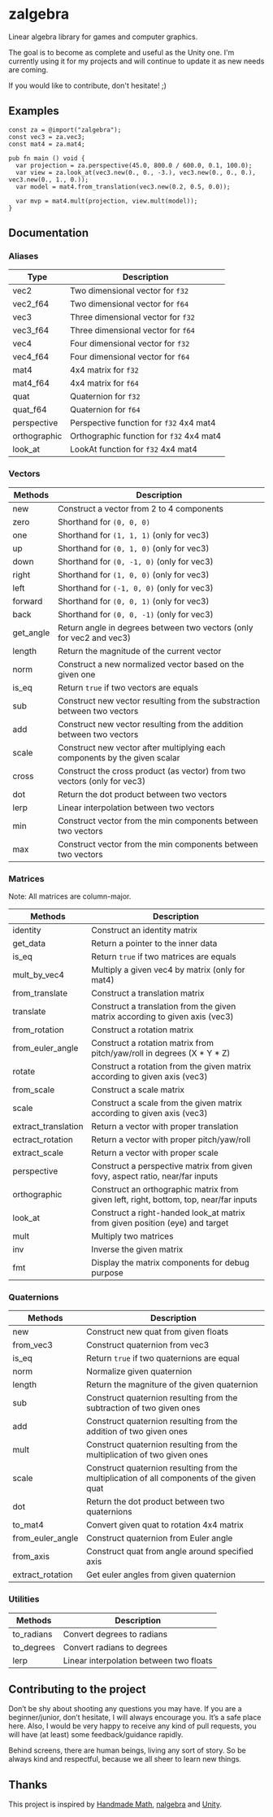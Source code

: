# zalgebra
Linear algebra library for games and computer graphics. 

The goal is to become as complete and useful as the Unity one. I'm currently using it for my projects and will continue to update it as new needs are coming. 

If you would like to contribute, don't hesitate! ;)

## Examples

```zig
const za = @import("zalgebra");
const vec3 = za.vec3;
const mat4 = za.mat4;

pub fn main () void {
  var projection = za.perspective(45.0, 800.0 / 600.0, 0.1, 100.0);
  var view = za.look_at(vec3.new(0., 0., -3.), vec3.new(0., 0., 0.), vec3.new(0., 1., 0.));
  var model = mat4.from_translation(vec3.new(0.2, 0.5, 0.0));
  
  var mvp = mat4.mult(projection, view.mult(model));
}
```

## Documentation

### Aliases

Type | Description
------------ | -------------
vec2 | Two dimensional vector for `f32`
vec2_f64 | Two dimensional vector for `f64`
vec3 | Three dimensional vector for `f32`
vec3_f64 | Three dimensional vector for `f64`
vec4 | Four dimensional vector for `f32`
vec4_f64 | Four dimensional vector for `f64`
mat4 | 4x4 matrix for `f32`
mat4_f64 | 4x4 matrix for `f64`
quat | Quaternion for `f32`
quat_f64 | Quaternion for `f64`
perspective | Perspective function for `f32` 4x4 mat4
orthographic | Orthographic function for `f32` 4x4 mat4
look_at | LookAt function for `f32` 4x4 mat4

### Vectors

Methods | Description
------------ | -------------
new | Construct a vector from 2 to 4 components
zero | Shorthand for `(0, 0, 0)`
one | Shorthand for `(1, 1, 1)` (only for vec3)
up | Shorthand for `(0, 1, 0)` (only for vec3)
down | Shorthand for `(0, -1, 0)` (only for vec3)
right | Shorthand for `(1, 0, 0)` (only for vec3)
left | Shorthand for `(-1, 0, 0)` (only for vec3)
forward | Shorthand for `(0, 0, 1)` (only for vec3)
back | Shorthand for `(0, 0, -1)` (only for vec3)
get_angle | Return angle in degrees between two vectors (only for vec2 and vec3)
length | Return the magnitude of the current vector
norm | Construct a new normalized vector based on the given one
is_eq | Return `true` if two vectors are equals
sub | Construct new vector resulting from the substraction between two vectors
add | Construct new vector resulting from the addition between two vectors
scale | Construct new vector after multiplying each components by the given scalar
cross | Construct the cross product (as vector) from two vectors (only for vec3)
dot | Return the dot product between two vectors
lerp | Linear interpolation between two vectors
min | Construct vector from the min components between two vectors
max | Construct vector from the min components between two vectors

### Matrices
Note: All matrices are column-major.

Methods | Description
------------ | -------------
identity | Construct an identity matrix
get_data | Return a pointer to the inner data
is_eq | Return `true` if two matrices are equals
mult_by_vec4 | Multiply a given vec4 by matrix (only for mat4)
from_translate | Construct a translation matrix
translate | Construct a translation from the given matrix according to given axis (vec3)
from_rotation | Construct a rotation matrix
from_euler_angle | Construct a rotation matrix from pitch/yaw/roll in degrees (X * Y * Z)
rotate | Construct a rotation from the given matrix according to given axis (vec3)
from_scale | Construct a scale matrix
scale | Construct a scale from the given matrix according to given axis (vec3)
extract_translation | Return a vector with proper translation
ectract_rotation | Return a vector with proper pitch/yaw/roll 
extract_scale | Return a vector with proper scale
perspective | Construct a perspective matrix from given fovy, aspect ratio, near/far inputs
orthographic| Construct an orthographic matrix from given left, right, bottom, top, near/far inputs
look_at | Construct a right-handed look_at matrix from given position (eye) and target
mult | Multiply two matrices
inv | Inverse the given matrix
fmt | Display the matrix components for debug purpose

### Quaternions
Methods | Description
------------ | -------------
new| Construct new quat from given floats
from_vec3 | Construct quaternion from vec3
is_eq | Return `true` if two quaternions are equal
norm | Normalize given quaternion
length | Return the magniture of the given quaternion
sub | Construct quaternion resulting from the subtraction of two given ones
add | Construct quaternion resulting from the addition of two given ones
mult | Construct quaternion resulting from the multiplication of two given ones
scale | Construct quaternion resulting from the multiplication of all components of the given quat
dot | Return the dot product between two quaternions
to_mat4 | Convert given quat to rotation 4x4 matrix
from_euler_angle | Construct quaternion from Euler angle
from_axis | Construct quat from angle around specified axis
extract_rotation | Get euler angles from given quaternion


### Utilities

Methods | Description
------------ | -------------
to_radians | Convert degrees to radians
to_degrees | Convert radians to degrees
lerp | Linear interpolation between two floats


## Contributing to the project

Don’t be shy about shooting any questions you may have. If you are a beginner/junior, don’t hesitate, I will always encourage you. It’s a safe place here. Also, I would be very happy to receive any kind of pull requests, you will have (at least) some feedback/guidance rapidly.

Behind screens, there are human beings, living any sort of story. So be always kind and respectful, because we all sheer to learn new things.


## Thanks
This project is inspired by [Handmade Math](https://github.com/HandmadeMath/Handmade-Math), [nalgebra](https://nalgebra.org/) and [Unity](https://unity.com/).

